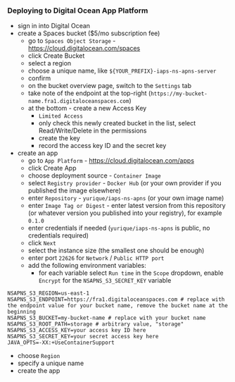 ### Deploying to Digital Ocean App Platform

* sign in into Digital Ocean
* create a Spaces bucket ($5/mo subscription fee)
    * go to `Spaces Object Storage` - https://cloud.digitalocean.com/spaces
    * click Create Bucket
    * select a region
    * choose a unique name, like `${YOUR_PREFIX}-iaps-ns-apns-server`
    * confirm
    * on the bucket overview page, switch to the `Settings` tab
    * take note of the endpoint at the top-right (`https://my-bucket-name.fra1.digitaloceanspaces.com`)
    * at the bottom - create a new Access Key
        * `Limited Access`
        * only check this newly created bucket in the list, select Read/Write/Delete in the permissions
        * create the key
        * record the access key ID and the secret key
* create an app
    * go to `App Platform` - https://cloud.digitalocean.com/apps
    * click Create App
    * choose deployment source - `Container Image`
    * select `Registry provider` - `Docker Hub` (or your own provider if you published the image elsewhere)
    * enter `Repository` - `yurique/iaps-ns-apns` (or your own image name)
    * enter `Image Tag or Digest` - enter latest version from this repository (or whatever version you published into your registry), for example `0.1.0`
    * enter credentials if needed (`yurique/iaps-ns-apns` is public, no credentials required)
    * click `Next`
    * select the instance size (the smallest one should be enough)
    * enter port `22626` for `Network` / `Public HTTP port`
    * add the following environment variables:
        * for each variable select `Run time` in the `Scope` dropdown, enable `Encrypt` for the `NSAPNS_S3_SECRET_KEY` variable
```dotenv
NSAPNS_S3_REGION=us-east-1
NSAPNS_S3_ENDPOINT=https://fra1.digitaloceanspaces.com # replace with the endpoint value for your bucket name, remove the bucket name at the beginning
NSAPNS_S3_BUCKET=my-bucket-name # replace with your bucket name
NSAPNS_S3_ROOT_PATH=storage # arbitrary value, "storage"
NSAPNS_S3_ACCESS_KEY=your access key ID here
NSAPNS_S3_SECRET_KEY=your secret access key here
JAVA_OPTS=-XX:+UseContainerSupport
```
* choose `Region`
* specify a unique name
* create the app
